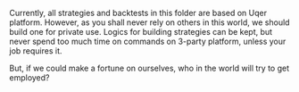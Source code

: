 Currently, all strategies and backtests in this folder are based on Uqer platform.
However, as you shall never rely on others in this world, we should build one for private use.
Logics for building strategies can be kept,
but never spend too much time on commands on 3-party platform,
unless your job requires it.

But, if we could make a fortune on ourselves, who in the world will try to get employed?




